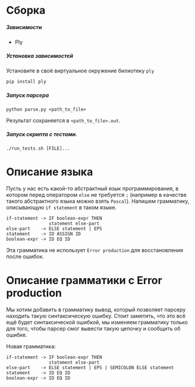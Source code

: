 # Сборка

##### Зависимости
  - Ply

##### Установка зависимостей

Установите в своё виртуальное окружение билиотеку `ply`

```bash
pip install ply
```

##### Запуск парсера
```
python parse.py <path_to_file>
```
Результат сохраняется в `<path_to_file>.out`.

##### Запуск скрипта с тестами. 
```
./run_tests.sh [FILE]...
```


# Описание языка

Пусть у нас есть какой-то абстрактный язык программирования, в котором перед оператором `else` не требуется `;` (например в качестве такого абстрактного языка можно взять `Pascal`).  Напишем грамматику, описывающую `if statement` в таком языке.

```
if-statement -> IF boolean-expr THEN 
                statement else-part
else-part    -> ELSE statement | EPS 
statement    -> ID ASSIGN ID
boolean-expr -> ID EQ ID
```

Эта грамматика не использует `Error production` для восстановления после ошибок. 

# Описание грамматики с Error production

Мы хотим добавить в грамматику вывод, который позволяет парсеру находить такую синтаксическую ошибку. Стоит заметить, что это всё ещё будет синтаксической ошибкой, мы изменяем грамматику только для того, чтобы парсер смог вывести такую цепочку и сообщить об ошибке.

Новая грамматика:
```
if-statement -> IF boolean-expr THEN 
                statement else-part
else-part    -> ELSE statement | EPS | SEMICOLON ELSE statement 
statement    -> ID EQ ID
boolean-expr -> ID EQ ID
```